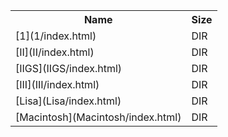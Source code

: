 <table>
<tr><th>Name</th><th>Size</th></tr>
<tr><td>[1](1/index.html)</td><td>DIR</td></tr>
<tr><td>[II](II/index.html)</td><td>DIR</td></tr>
<tr><td>[IIGS](IIGS/index.html)</td><td>DIR</td></tr>
<tr><td>[III](III/index.html)</td><td>DIR</td></tr>
<tr><td>[Lisa](Lisa/index.html)</td><td>DIR</td></tr>
<tr><td>[Macintosh](Macintosh/index.html)</td><td>DIR</td></tr>
</table>

